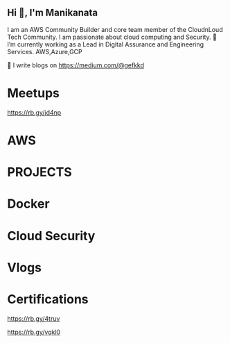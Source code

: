 ## Hi 👋, I'm Manikanata

I am an AWS Community Builder and core team member of the CloudnLoud Tech Community. I am passionate about cloud computing and Security.
🌱 I’m currently working as a Lead in Digital Assurance and Engineering Services. AWS,Azure,GCP

📝 I write blogs on https://medium.com/@gefkkd

# Meetups
https://rb.gy/jd4np
# AWS
# PROJECTS
# Docker
# Cloud Security
# Vlogs
# Certifications
https://rb.gy/4truv

https://rb.gy/vqkl0
